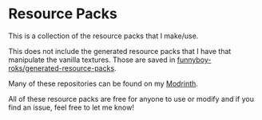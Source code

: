 # Resource Packs

This is a collection of the resource packs that I make/use.

This does not include the generated resource packs that I have that
manipulate the vanilla textures.  Those are saved in
[funnyboy-roks/generated-resource-packs](https://github.com/funnyboy-roks/generated-resource-packs).

Many of these repositories can be found on my
[Modrinth](https://modrinth.com/user/funnyboy-roks).

All of these resource packs are free for anyone to use or modify and if you
find an issue, feel free to let me know!

